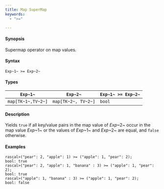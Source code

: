 ```yaml
---
title: Map SuperMap
keywords:
  - ">="

---
```


#### Synopsis

Supermap operator on map values.

#### Syntax

`Exp~1~ >= Exp~2~`

#### Types

| `Exp~1~`            |  `Exp~2~`             | `Exp~1~ >= Exp~2~`  |
| --- | --- | --- |
| `map[TK~1~,TV~2~]` |  `map[TK~2~, TV~2~]` | `bool`                |


#### Description

Yields `true` if all key/value pairs in the map value of _Exp_~2~ occur in the map value _Exp_~1~
or the values of _Exp_~1~ and _Exp_~2~ are equal, and `false` otherwise.

#### Examples


```rascal-shell 
rascal>("pear": 2, "apple": 1) >= ("apple": 1, "pear": 2);
bool: true
rascal>("pear": 2, "apple": 1, "banana" : 3) >= ("apple": 1, "pear": 2);
bool: true
rascal>("apple": 1, "banana" : 3) >= ("apple": 1, "pear": 2);
bool: false
```


